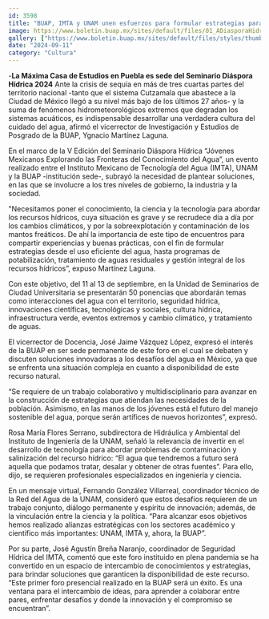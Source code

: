 ```yaml
---
id: 3598
title: "BUAP, IMTA y UNAM unen esfuerzos para formular estrategias para el uso eficiente del agua"
image: https://www.boletin.buap.mx/sites/default/files/01_ADiasporaHidrica.jpg
gallery: ["https://www.boletin.buap.mx/sites/default/files/styles/thumbnails_noticias/public/01%20A%20Di%C3%A1spora%20H%C3%ADdrica_0.JPG","https://www.boletin.buap.mx/sites/default/files/styles/thumbnails_noticias/public/02%20B%20Di%C3%A1spora%20H%C3%ADdrica.JPG","https://www.boletin.buap.mx/sites/default/files/styles/thumbnails_noticias/public/03%20C%20Di%C3%A1spora%20H%C3%ADdrica.JPG"]
date: "2024-09-11"
category: "Cultura"
---
```

-**La Máxima Casa de Estudios en Puebla es sede del Seminario Diáspora Hídrica 2024**
Ante la crisis de sequía en más de tres cuartas partes del territorio nacional -tanto que el sistema Cutzamala que abastece a la Ciudad de México llegó a su nivel más bajo de los últimos 27 años- y la suma de fenómenos hidrometeorológicos extremos que degradan los sistemas acuáticos, es indispensable desarrollar una verdadera cultura del cuidado del agua, afirmó el vicerrector de Investigación y Estudios de Posgrado de la BUAP, Ygnacio Martínez Laguna.

En el marco de la V Edición del Seminario Diáspora Hídrica “Jóvenes Mexicanos Explorando las Fronteras del Conocimiento del Agua”, un evento realizado entre el Instituto Mexicano de Tecnología del Agua (IMTA), UNAM y la BUAP -institución sede-, subrayó la necesidad de plantear soluciones, en las que se involucre a los tres niveles de gobierno, la industria y la sociedad.

"Necesitamos poner el conocimiento, la ciencia y la tecnología para abordar los recursos hídricos, cuya situación es grave y se recrudece día a día por los cambios climáticos, y por la sobreexplotación y contaminación de los mantos freáticos. De ahí la importancia de este tipo de encuentros para compartir experiencias y buenas prácticas, con el fin de formular estrategias desde el uso eficiente del agua, hasta programas de potabilización, tratamiento de aguas residuales y gestión integral de los recursos hídricos”, expuso Martínez Laguna.

Con este objetivo, del 11 al 13 de septiembre, en la Unidad de Seminarios  de Ciudad Universitaria se presentarán 50 ponencias que abordarán temas como interacciones del agua con el territorio, seguridad hídrica, innovaciones científicas, tecnológicas y sociales, cultura hídrica, infraestructura verde, eventos extremos y cambio climático, y tratamiento de aguas.

El vicerrector de Docencia, José Jaime Vázquez López, expresó el interés de la BUAP en ser sede permanente de este foro en el cual se debaten y discuten soluciones innovadoras a los desafíos del agua en México, ya que se enfrenta una situación compleja en cuanto a disponibilidad de este recurso natural.

“Se requiere de un trabajo colaborativo y multidisciplinario para avanzar en la construcción de estrategias que atiendan las necesidades de la población. Asimismo, en las manos de los jóvenes está el futuro del manejo sostenible del agua, porque serán artífices de nuevos horizontes”, expresó.

Rosa María Flores Serrano, subdirectora de Hidráulica y Ambiental del Instituto de Ingeniería de la UNAM, señaló la relevancia de invertir en el desarrollo de tecnología para abordar problemas de contaminación y salinización del recurso hídrico: “El agua que tendremos a futuro será aquella que podamos tratar, desalar y obtener de otras fuentes”. Para ello, dijo, se requieren profesionales especializados en ingeniería y ciencia.

En un mensaje virtual, Fernando González Villarreal, coordinador técnico de la Red del Agua de la UNAM, consideró que estos desafíos requieren de un trabajo conjunto, diálogo permanente y espíritu de innovación; además, de la vinculación entre la ciencia y la política. “Para alcanzar esos objetivos hemos realizado alianzas estratégicas con los sectores académico y científico más importantes: UNAM, IMTA y, ahora, la BUAP”.

Por su parte, José Agustín Breña Naranjo, coordinador de Seguridad Hídrica del IMTA, comentó que este foro instituido en plena pandemia se ha convertido en un espacio de intercambio de conocimientos y estrategias, para brindar soluciones que garanticen la disponibilidad de este recurso. “Este primer foro presencial realizado en la BUAP será un éxito. Es una ventana para el intercambio de ideas, para aprender a colaborar entre pares, enfrentar desafíos y donde la innovación y el compromiso se encuentran”.